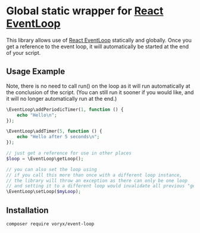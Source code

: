 # Global static wrapper for [React EventLoop](https://github.com/reactphp/event-loop)

This library allows use of [React EventLoop](https://github.com/reactphp/event-loop) statically and globally. Once you
get a reference to the event loop, it will automatically be started at the end of your script.

## Usage Example

Note, there is no need to call run() on the loop as it will run automatically at the conclusion of the script.
(You can still run it sooner if you would like, and it will no longer automatically run at the end.)

```php
\EventLoop\addPeriodicTimer(1, function () {
    echo "Hello\n";
});

\EventLoop\addTimer(5, function () {
    echo "Hello after 5 seconds\n";
});

// just get a reference for use in other places
$loop = \EventLoop\getLoop();

// you can also set the loop using
// if you call this more than once with a different loop instance,
// the library will throw an exception as there can only be one loop
// and setting it to a different loop would invalidate all previous "getLoop" calls
\EventLoop\setLoop($myLoop);
```
## Installation
```composer require voryx/event-loop```
